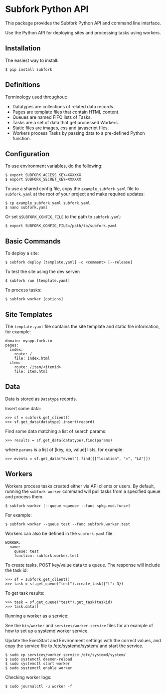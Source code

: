 Subfork Python API
==================

This package provides the Subfork Python API and command line interface.

Use the Python API for deploying sites and processing tasks using workers.


Installation
------------

The easiest way to install:

    $ pip install subfork


Definitions
-----------

Terminology used throughout:

- Datatypes are collections of related data records.
- Pages are template files that contain HTML content.
- Queues are named FIFO lists of Tasks.
- Tasks are a set of data that get processed Workers.
- Static files are images, css and javascript files.
- Workers process Tasks by passing data to a pre-defined Python function.


Configuration
-------------

To use environment variables, do the following:

    $ export SUBFORK_ACCESS_KEY=XXXXXX
    $ export SUBFORK_SECRET_KEY=XXXXXX

To use a shared config file, copy the `example_subfork.yaml` file to `subfork.yaml`
at the root of your project and make required updates:

    $ cp example_subfork.yaml subfork.yaml
    $ nano subfork.yaml

Or set `$SUBFORK_CONFIG_FILE` to the path to `subfork.yaml`:

    $ export SUBFORK_CONFIG_FILE=/path/to/subfork.yaml


Basic Commands
--------------

To deploy a site:

    $ subfork deploy [template.yaml] -c <comment> [--release]

To test the site using the dev server:

    $ subfork run [template.yaml]

To process tasks:

    $ subfork worker [options]


Site Templates
--------------

The `template.yaml` file contains the site template and static file information,
for example:

    domain: myapp.fork.io
    pages:
      index:
        route: /
        file: index.html
      item:
        route: /item/<itemid>
        file: item.html


Data
----

Data is stored as `Datatype` records.

Insert some data:

    >>> sf = subfork.get_client()
    >>> sf.get_data(datatype).insert(record)

Find some data matching a list of search params:

    >>> results = sf.get_data(datatype).find(params)

where `params` is a list of [key, op, value] lists, for example:

    >>> events = sf.get_data("event").find([["location", "=", "LA"]])


Workers
-------

Workers process tasks created either via API clients or users.
By default, running the `subfork worker` command will pull tasks from a
specified queue and process them.

    $ subfork worker [--queue <queue> --func <pkg.mod.func>]

For example:

    $ subfork worker --queue test --func subfork.worker.test

Workers can also be defined in the `subfork.yaml` file:

    WORKER:
      name:
        queue: test
        function: subfork.worker.test

To create tasks, POST key/value data to a queue. The response will include
the task id:

    >>> sf = subfork.get_client()
    >>> task = sf.get_queue("test").create_task({"t": 3})

To get task results:

    >>> task = sf.get_queue("test").get_task(taskid)
    >>> task.data()

Running a worker as a service:

See the `bin/worker` and `services/worker.service` files for an example of how
to set up a systemd worker service. 

Update the ExecStart and Environment settings with the correct values, and copy
the service file to /etc/systemd/system/ and start the service.

    $ sudo cp services/worker.service /etc/systemd/system/
    $ sudo systemctl daemon-reload
    $ sudo systemctl start worker
    $ sudo systemctl enable worker

Checking worker logs:

    $ sudo journalctl -u worker -f

